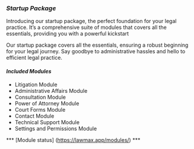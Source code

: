

### ***Startup Package***
Introducing our startup package, the perfect foundation for your legal practice. It’s a comprehensive suite of modules that covers all the essentials, providing you with a powerful kickstart

Our startup package covers all the essentials, ensuring a robust beginning for your legal journey. Say goodbye to administrative hassles and hello to efficient legal practice.


#### ***Included Modules***

* Litigation Module
* Administrative Affairs Module
* Consultation Module
* Power of Attorney Module
* Court Forms Module
* Contact Module
* Technical Support Module 
* Settings and Permissions Module

*** [Module status] (https://lawmax.app/modules/) ***


<!-- **[Module Link](https://www.markdownguide.org/basic-syntax/#overview)**


![Law Max](../images/lawmax-s-06.png "Logo") -->
